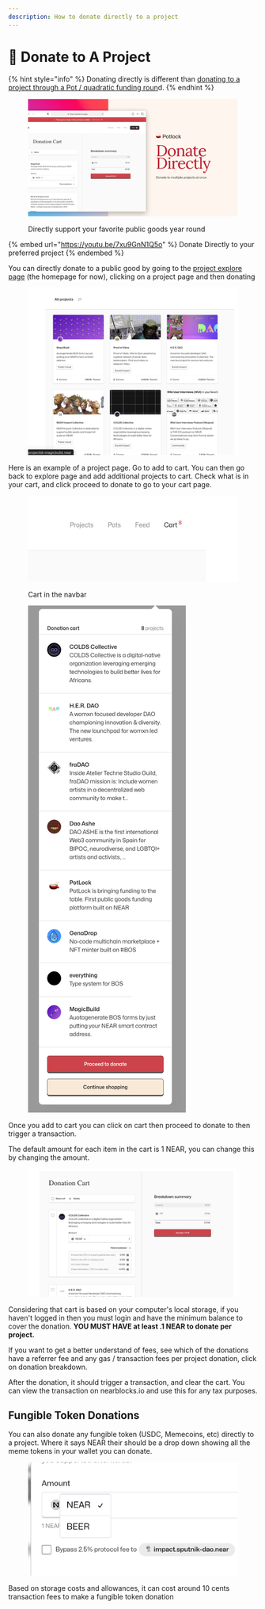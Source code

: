 ```yaml
---
description: How to donate directly to a project
---
```


# 🙏 Donate to A Project

{% hint style="info" %}
Donating directly is different than [donating to a project through a Pot / quadratic funding roun](../matched-donations-or-donate-through-a-pot.md)d.&#x20;
{% endhint %}

<figure><img src="../../.gitbook/assets/DonateDIrectlyProject.png" alt=""><figcaption><p>Directly support your favorite public goods year round</p></figcaption></figure>

{% embed url="https://youtu.be/7xu9GnN1Q5o" %}
Donate Directly to your preferred project
{% endembed %}

You can directly donate to a public good by going to the [project explore page](https://potlock.io/explore) (the homepage for now), clicking on a project page and then donating

<figure><img src="../../.gitbook/assets/Screenshot 2023-11-06 at 9.51.26 PM.png" alt=""><figcaption></figcaption></figure>

Here is an example of a project page. Go to add to cart. You can then go back to explore page and add additional projects to cart. Check what is in your cart, and click proceed to donate to go to your cart page.

<figure><img src="../../.gitbook/assets/Screenshot 2023-11-06 at 9.56.23 PM.png" alt=""><figcaption><p>Cart in the navbar</p></figcaption></figure>

<figure><img src="../../.gitbook/assets/Screenshot 2023-11-06 at 9.51.55 PM.png" alt=""><figcaption></figcaption></figure>

Once you add to cart you can click on cart then proceed to donate to then trigger a transaction.

The default amount for each item in the cart is 1 NEAR, you can change this by changing the amount.

<figure><img src="../../.gitbook/assets/Screenshot 2023-11-06 at 9.52.08 PM.png" alt=""><figcaption></figcaption></figure>

Considering that cart is based on your computer's local storage, if you haven't logged in then you must login and have the minimum balance to cover the donation. **YOU MUST HAVE at least .1 NEAR to donate per project.**

If you want to get a better understand of fees, see which of the donations have a referrer fee and any gas / transaction fees per project donation, click on donation breakdown.&#x20;



After the donation, it should trigger a transaction, and clear the cart. You can view the transaction on nearblocks.io and use this for any tax purposes.&#x20;





## Fungible Token Donations

You can also donate any fungible token (USDC, Memecoins, etc) directly to a project. Where it says NEAR their should be a drop down showing all the meme tokens in your wallet you can donate.



<figure><img src="../../.gitbook/assets/Screenshot 2024-04-04 at 6.07.36 PM.png" alt=""><figcaption></figcaption></figure>

Based on storage costs and allowances, it can cost around 10 cents transaction fees to make a fungible token donation


